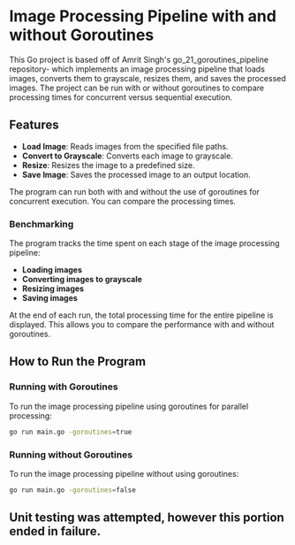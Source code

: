 # Image Processing Pipeline with and without Goroutines

This Go project is based off of Amrit Singh's go_21_goroutines_pipeline repository- which implements an image processing pipeline that loads images, converts them to grayscale, resizes them, and saves the processed images. The project can be run with or without goroutines to compare processing times for concurrent versus sequential execution.

## Features

- **Load Image**: Reads images from the specified file paths.
- **Convert to Grayscale**: Converts each image to grayscale.
- **Resize**: Resizes the image to a predefined size.
- **Save Image**: Saves the processed image to an output location.

The program can run both with and without the use of goroutines for concurrent execution. You can compare the processing times.

### Benchmarking
The program tracks the time spent on each stage of the image processing pipeline:
- **Loading images**
- **Converting images to grayscale**
- **Resizing images**
- **Saving images**

At the end of each run, the total processing time for the entire pipeline is displayed. This allows you to compare the performance with and without goroutines.

## How to Run the Program

### Running with Goroutines

To run the image processing pipeline using goroutines for parallel processing:

```bash
go run main.go -goroutines=true
```

### Running without Goroutines

To run the image processing pipeline without using goroutines:

```bash
go run main.go -goroutines=false
```

## Unit testing was attempted, however this portion ended in failure.